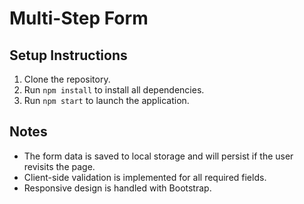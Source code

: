 # Multi-Step Form

## Setup Instructions
1. Clone the repository.
2. Run `npm install` to install all dependencies.
3. Run `npm start` to launch the application.

## Notes
- The form data is saved to local storage and will persist if the user revisits the page.
- Client-side validation is implemented for all required fields.
- Responsive design is handled with Bootstrap.
